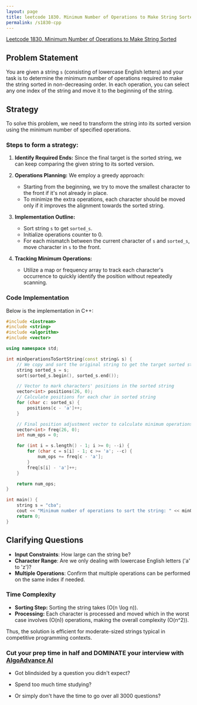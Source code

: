```yaml
---
layout: page
title: leetcode 1830. Minimum Number of Operations to Make String Sorted
permalink: /s1830-cpp
---
```

[Leetcode 1830. Minimum Number of Operations to Make String Sorted](https://algoadvance.github.io/algoadvance/l1830)
## Problem Statement

You are given a string `s` (consisting of lowercase English letters) and your task is to determine the minimum number of operations required to make the string sorted in non-decreasing order. In each operation, you can select any one index of the string and move it to the beginning of the string.

## Strategy

To solve this problem, we need to transform the string into its sorted version using the minimum number of specified operations. 

### Steps to form a strategy:

1. **Identify Required Ends:** Since the final target is the sorted string, we can keep comparing the given string to its sorted version.
  
2. **Operations Planning:** We employ a greedy approach:
    - Starting from the beginning, we try to move the smallest character to the front if it's not already in place.
    - To minimize the extra operations, each character should be moved only if it improves the alignment towards the sorted string.

3. **Implementation Outline:**
    - Sort string `s` to get `sorted_s`.
    - Initialize operations counter to 0.
    - For each mismatch between the current character of `s` and `sorted_s`, move character in `s` to the front.
  
4. **Tracking Minimum Operations:**
    - Utilize a map or frequency array to track each character's occurrence to quickly identify the position without repeatedly scanning.

### Code Implementation

Below is the implementation in C++:

```cpp
#include <iostream>
#include <string>
#include <algorithm>
#include <vector>

using namespace std;

int minOperationsToSortString(const string& s) {
    // We copy and sort the original string to get the target sorted string
    string sorted_s = s;
    sort(sorted_s.begin(), sorted_s.end());

    // Vector to mark characters' positions in the sorted string
    vector<int> positions(26, 0);
    // Calculate positions for each char in sorted string
    for (char c: sorted_s) {
        positions[c - 'a']++;
    }

    // Final position adjustment vector to calculate minimum operations
    vector<int> freq(26, 0);
    int num_ops = 0;

    for (int i = s.length() - 1; i >= 0; --i) {
        for (char c = s[i] - 1; c >= 'a'; --c) {
            num_ops += freq[c - 'a'];
        }
        freq[s[i] - 'a']++;
    }

    return num_ops;
}

int main() {
    string s = "cba";
    cout << "Minimum number of operations to sort the string: " << minOperationsToSortString(s) << endl;
    return 0;
}
```

## Clarifying Questions

- **Input Constraints**: How large can the string be?
- **Character Range**: Are we only dealing with lowercase English letters ('a' to 'z')?
- **Multiple Operations**: Confirm that multiple operations can be performed on the same index if needed.

### Time Complexity

- **Sorting Step:** Sorting the string takes \(O(n \log n)\).
- **Processing:** Each character is processed and moved which in the worst case involves \(O(n)\) operations, making the overall complexity \(O(n^2)\).

Thus, the solution is efficient for moderate-sized strings typical in competitive programming contexts.


### Cut your prep time in half and DOMINATE your interview with [AlgoAdvance AI](https://algoAdvance.com)

- Got blindsided by a question you didn't expect?

- Spend too much time studying?

- Or simply don't have the time to go over all 3000 questions?

